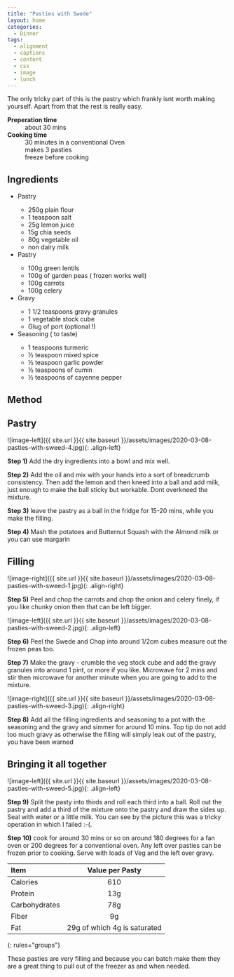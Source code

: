 ```yaml
---
title: "Pasties with Swede"
layout: home
categories:
  - Dinner
tags:
  - alignment
  - captions
  - content
  - css
  - image
  - lunch
---
```


The only tricky part of this is the pastry which frankly isnt worth making yourself. Apart from that the rest is really easy.

<dl>
  <dt><b>Preperation time</b></dt>
  <dd>about 30 mins</dd>
  <dt><b>Cooking time</b></dt>
  <dd>30 minutes in a conventional Oven</dd>
  <dd>makes 3 pasties</dd>
  <dd>freeze before cooking</dd>
</dl>


## Ingredients

<ul>
<li> Pastry</li>
    <ul>
    <li> 250g plain flour </li>
    <li> 1 teaspoon salt </li>
    <li> 25g lemon juice </li>
    <li> 15g chia seeds </li>
    <li> 80g vegetable oil </li>
    <li> non dairy milk </li>
    </ul>
<li> Pastry</li>
    <ul>
    <li> 100g green lentils </li>
    <li> 100g of garden peas ( frozen works well) </li>
    <li> 100g carrots </li>
    <li> 100g celery </li>
    </ul>
<li> Gravy</li>
        <ul>
        <li> 1 1/2 teaspoons gravy granules </li>
        <li> 1 vegetable stock cube </li>
        <li> Glug of port (optional !) </li>
        </ul>
<li> Seasoning ( to taste)</li>
   <ul>
   <li> 1 teaspoons turmeric  </li>
   <li> ½ teaspoon mixed spice </li>
   <li> ½ teaspoon garlic powder </li>
   <li> ½ teaspoons of cumin </li>
   <li> ½ teaspoons of cayenne pepper  </li>
   </ul>
</ul>

## Method

## Pastry

![image-left]({{ site.url }}{{ site.baseurl }}/assets/images/2020-03-08-pasties-with-sweed-4.jpg){: .align-left}

**Step 1)** Add the dry ingredients into a bowl and mix well.<br>

**Step 2)** Add the oil and mix with your hands into a sort of breadcrumb consistency. Then add the lemon and then kneed into a ball and add milk, just enough to make the ball sticky but workable. Dont overkneed the mixture.<br>

**Step 3)** leave the pastry as a ball in the fridge for 15-20 mins, while you make the filling.

**Step 4)** Mash the potatoes and Butternut Squash with the Almond milk or you can use margarin


## Filling


![image-right]({{ site.url }}{{ site.baseurl }}/assets/images/2020-03-08-pasties-with-sweed-1.jpg){: .align-right}

**Step 5)** Peel and chop the carrots and chop the onion and celery finely, if you like chunky onion then that can be left bigger.<br>

![image-left]({{ site.url }}{{ site.baseurl }}/assets/images/2020-03-08-pasties-with-sweed-2.jpg){: .align-left}


**Step 6)** Peel the Swede and Chop into around 1/2cm cubes measure out the frozen peas too.<br>

**Step 7)** Make the gravy - crumble the veg stock cube and add the gravy granules into around 1 pint, or more if you like. Microwave for 2 mins and stir then microwave for another minute when you are going to add to the mixture.<br>

![image-right]({{ site.url }}{{ site.baseurl }}/assets/images/2020-03-08-pasties-with-sweed-3.jpg){: .align-right}

**Step 8)** Add all the filling ingredients and seasoning to a pot with the seasoning and the gravy and simmer for around 10 mins. Top tip do not add too much gravy as otherwise the filling will simply leak out of the pastry, you have been warned <br>

## Bringing it all together

![image-left]({{ site.url }}{{ site.baseurl }}/assets/images/2020-03-08-pasties-with-sweed-5.jpg){: .align-left}

**Step 9)** Split the pasty into thirds and roll each third into a ball. Roll out the pastry and add a third of the mixture onto the pastry and draw the sides up. Seal with water or a little milk. You can see by the picture this was a tricky operation in which I failed :-(.

**Step 10)** cook for around 30 mins or so on around 180 degrees for a fan oven or 200 degrees for a conventional oven. Any left over pasties can be frozen prior to cooking. Serve with loads of Veg and the left over gravy.



| Item | Value per Pasty |
|:--------|:-------:|
| Calories   | 610 |
| Protein   | 13g |
| Carbohydrates   | 78g   |
| Fiber   | 9g   |
| Fat   | 29g of which 4g is saturated   |
{: rules="groups"}


These pasties are very filling and because you can batch make them they are a great thing to pull out of the freezer as and when needed.

